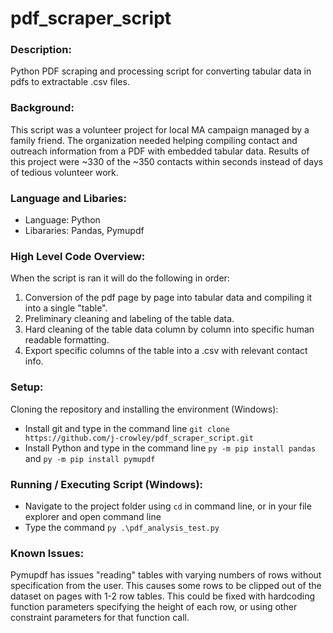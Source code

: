 # pdf_scraper_script
### Description:
Python PDF scraping and processing script for converting tabular data in pdfs to extractable .csv files.

### Background: 
This script was a volunteer project for local MA campaign managed by a family friend. The organization needed helping compiling contact and outreach information from a PDF with embedded tabular data. Results of this project were ~330 of the ~350 contacts within seconds instead of days of tedious volunteer work.

### Language and Libaries: 
- Language: Python
- Libararies: Pandas, Pymupdf

### High Level Code Overview: 
When the script is ran it will do the following in order: 
1. Conversion of the pdf page by page into tabular data and compiling it into a single "table".
2. Preliminary cleaning and labeling of the table data.
3. Hard cleaning of the table data column by column into specific human readable formatting.
4. Export specific columns of the table into a .csv with relevant contact info.

### Setup:
Cloning the repository and installing the environment (Windows):
- Install git and type in the command line `git clone https://github.com/j-crowley/pdf_scraper_script.git`
- Install Python and type in the command line `py -m pip install pandas` and `py -m pip install pymupdf`

### Running / Executing Script (Windows): 
- Navigate to the project folder using `cd` in command line, or in your file explorer and open command line
- Type the command `py .\pdf_analysis_test.py`

### Known Issues: 
Pymupdf has issues "reading" tables with varying numbers of rows without specification from the user. This causes some rows to be clipped out of the dataset on pages with 1-2 row tables. This could be fixed with hardcoding function parameters specifying the height of each row, or using other constraint parameters for that function call.
